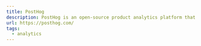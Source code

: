 ```yaml
---
title: PostHog
description: PostHog is an open-source product analytics platform that helps you understand how your users interact with your product.
url: https://posthog.com/
tags:
  - analytics
---
```

